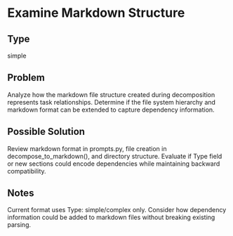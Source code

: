 # Examine Markdown Structure

## Type
simple

## Problem
Analyze how the markdown file structure created during decomposition represents task relationships. Determine if the file system hierarchy and markdown format can be extended to capture dependency information.

## Possible Solution
Review markdown format in prompts.py, file creation in decompose_to_markdown(), and directory structure. Evaluate if Type field or new sections could encode dependencies while maintaining backward compatibility.

## Notes
Current format uses Type: simple/complex only. Consider how dependency information could be added to markdown files without breaking existing parsing.